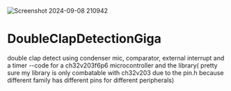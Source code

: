 ![Screenshot 2024-09-08 210942](https://github.com/user-attachments/assets/b7f0e204-6bca-4e31-9d87-91f3ec39ed1e)
# DoubleClapDetectionGiga
double clap detect using condenser mic, comparator, external interrupt and a timer
--code for a ch32v203f6p6 microcontroller and the library( pretty sure my library is only combatable with ch32v203 due to the pin.h because different family has different pins for different peripherals)
